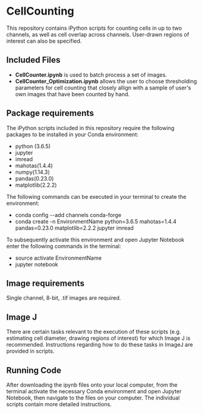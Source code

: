 # CellCounting
This repository contains iPython scripts for counting cells in up to two channels, as well as cell overlap across channels.  User-drawn regions of interest can also be specified.

## Included Files
* **CellCounter.ipynb** is used to batch process a set of images.
* **CellCounter_Optimization.ipynb** allows the user to choose thresholding parameters for cell counting that closely allign with a sample of user's own images that have been counted by hand.

## Package requirements
The iPython scripts included in this repository require the following packages to be installed in your Conda environment:
* python (3.6.5)
* jupyter
* imread
* mahotas(1.4.4)
* numpy(1.14.3)
* pandas(0.23.0)
* matplotlib(2.2.2) 

The following commands can be executed in your terminal to create the environment: 
* conda config --add channels conda-forge
* conda create -n EnvironmentName python=3.6.5 mahotas=1.4.4 pandas=0.23.0 matplotlib=2.2.2 jupyter imread

To subsequently activate this environment and open Jupyter Notebook enter the following commands in the terminal:
* source activate EnvironmentName
* jupyter notebook

## Image requirements
Single channel, 8-bit, .tif images are required.   

## Image J
There are certain tasks relevant to the execution of these scripts (e.g. estimating cell diameter, drawing regions of interest) for which Image J is recommended.  Instructions regarding how to do these tasks in ImageJ are provided in scripts.

## Running Code
After downloading the ipynb files onto your local computer, from the terminal activate the necessary Conda environment and open Jupyter Notebook, then navigate to the files on your computer. The individual scripts contain more detailed instructions.
